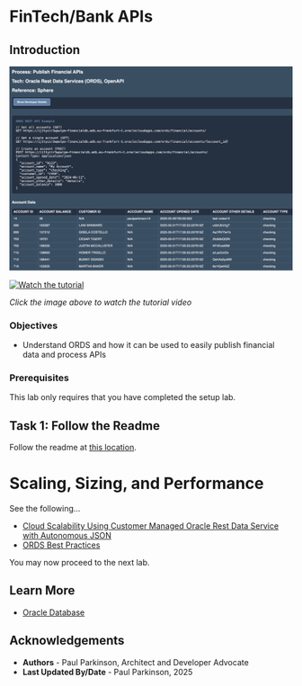 # FinTech/Bank APIs

## Introduction

![Financial Application Architecture](./images/ords.png " ")


[![Watch the tutorial](https://img.youtube.com/vi/qHVYXagpAC0/maxresdefault.jpg)](https://www.youtube.com/watch?v=qHVYXagpAC0)

*Click the image above to watch the tutorial video*


### Objectives

-  Understand ORDS and how it can be used to easily publish financial data and process APIs

### Prerequisites

This lab only requires that you have completed the setup lab.

## Task 1: Follow the Readme

Follow the readme at [this location](https://github.com/paulparkinson/oracle-ai-for-sustainable-dev/tree/main/financial/graph-circular-payments).


# Scaling, Sizing, and Performance

See the following...
* [Cloud Scalability Using Customer Managed Oracle Rest Data Service with Autonomous JSON](https://medium.com/oracledevs/cloud-scalability-using-customer-managed-oracle-rest-data-service-with-autonomous-json-275fa06e8d22)
* [ORDS Best Practices](https://www.oracle.com/database/technologies/appdev/rest/best-practices/)


You may now proceed to the next lab.

## Learn More

* [Oracle Database](https://bit.ly/mswsdatabase)

## Acknowledgements
* **Authors** - Paul Parkinson, Architect and Developer Advocate
* **Last Updated By/Date** - Paul Parkinson, 2025
